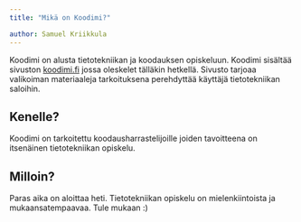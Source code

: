```yaml
---
title: "Mikä on Koodimi?"

author: Samuel Kriikkula
---
```

Koodimi on alusta tietotekniikan ja koodauksen opiskeluun.
Koodimi sisältää sivuston [koodimi.fi](https://koodimi.fi) jossa oleskelet tälläkin hetkellä. Sivusto tarjoaa valikoiman materiaaleja tarkoituksena perehdyttää käyttäjä tietotekniikan saloihin.

## Kenelle?
Koodimi on tarkoitettu koodausharrastelijoille joiden tavoitteena on itsenäinen tietotekniikan opiskelu. 

## Milloin?
Paras aika on aloittaa heti. Tietotekniikan opiskelu on mielenkiintoista ja mukaansatempaavaa. Tule mukaan :)

<!--## Akatemia
Koodimi Akatemia on oppimisalusta joka tarjoaa kursseja, oppimisympäristön, ja tekoälyn tueksi. Sivusto on betaversiossa eikä julkista versiota vielä ole.
Ota yhteyttä [Samueliin](mailto:skriikkula@krition.ai) jos olet kiinnostunut.
<img src="/aka.png" style="margin: 20px; box-shadow: 2px 2px 2px 2px #BBBBBB;"/>-->